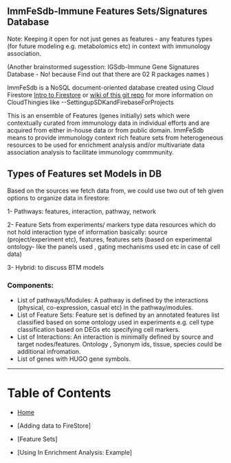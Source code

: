 ## ImmFeSdb-Immune Features Sets/Signatures Database 

Note: Keeping it open for not just genes as features - any features types (for future modeling e.g. metabolomics etc) in context with immunology association. 

(Another brainstormed sugesstion: IGSdb-Immune Gene Signatures Database - No! because Find out that there are 02 R packages names )


ImmFeSdb  is a NoSQL document-oriented database created using Cloud Firestore [Intro to Firestore](https://firebase.google.com/docs/firestore) or [wiki of this git repo](https://github.com/amnahsiddiqa/GCPFirebase_ImmuneData/wiki) for more information on CloudThingies like --SettingupSDKandFirebaseForProjects

This is an ensemble of Features (genes initially) sets which were contextually curated from immunology data in individual efforts and are acquired from either in-house data or from public domain. ImmFeSdb means to provide immunology context rich feature sets from heterogeneous resources to be used for enrichment analysis and/or multivariate data association analysis to facilitate immunology commmunity. 


## Types of Features set Models in DB

Based on the sources we fetch data from, we could use two out of teh given options to organize data in firestore:

1- Pathways: features, interaction, pathway, network

2- Feature Sets from experiments/ markers type data resources which do not hold interaction type of information basically: source (project/experiment etc), features, features sets (based on experimental ontology- like the panels used , gating mechanisms used etc in case of cell data) 

3- Hybrid: to discuss BTM models 

### Components: 
- List of pathways/Modules:  A pathway is defined by the interactions (physical, co-expression, casual etc)  in the pathway/modules. 
- List of Feature Sets: Feature set is  defined by an annotated features list classified based on some ontology used in experiments e.g. cell type classification based on DEGs etc specifying cell markers.
- List of Interactions:  An interaction is minimally defined by source and target nodes/features.  Ontology , Synonym ids,  tissue, species could be additional infromation.
- List of genes with HUGO gene symbols.


***
# Table of Contents
* [Home](https://github.com/amnahsiddiqa/GCPFirebase_ImmuneData/wiki)

* [Adding data to FireStore]

* [Feature Sets]

* [Using In Enrichment Analysis: Example]




